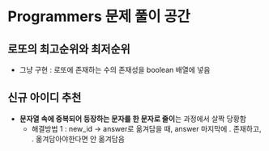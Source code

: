 # Programmers 문제 풀이 공간

## 로또의 최고순위와 최저순위

- 그냥 구현 : 로또에 존재하는 수의 존재성을 boolean 배열에 넣음

## 신규 아이디 추천

- **문자열 속에 중복되어 등장하는 문자를 한 문자로 줄이**는 과정에서 살짝 당황함
  - 해결방법 1 : new_id -> answer로 옮겨담을 때, answer 마지막에 . 존재하고, . 옮겨담아야한다면 안 옮겨담음
